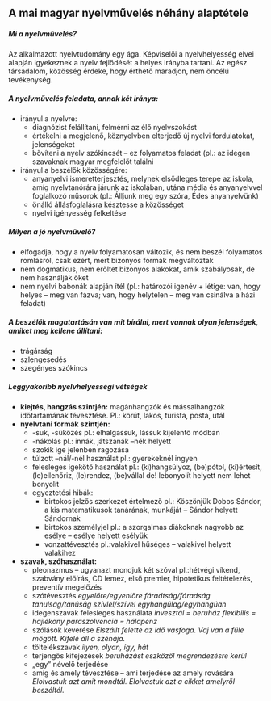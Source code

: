 A mai magyar nyelvművelés néhány alaptétele
-------------------------------------------

##### Mi a nyelvművelés?

Az alkalmazott nyelvtudomány egy ága. Képviselői a nyelvhelyesség elvei alapján igyekeznek a nyelv fejlődését a helyes irányba tartani. Az egész társadalom, közösség érdeke, hogy érthető maradjon, nem öncélú tevékenység.

##### A nyelvművelés feladata, annak két iránya:

* irányul a nyelvre:
	* diagnózist felállítani, felmérni az élő nyelvszokást
	* értékelni a megjelenő, köznyelvben elterjedő új nyelvi fordulatokat, jelenségeket
	* bővíteni a nyelv szókincsét – ez folyamatos feladat (pl.: az idegen szavaknak magyar megfelelőt találni
* irányul a beszélők közösségére:
	* anyanyelvi ismeretterjesztés, melynek elsődleges terepe az iskola, amíg nyelvtanórára járunk az iskolában, utána média és anyanyelvvel foglalkozó műsorok (pl.: Álljunk meg egy szóra, Édes anyanyelvünk)
	* önálló állásfoglalásra késztesse a közösséget
	* nyelvi igényesség felkeltése

##### Milyen a jó nyelvművelő?

* elfogadja, hogy a nyelv folyamatosan változik, és nem beszél folyamatos romlásról, csak ezért, mert bizonyos formák megváltoztak
* nem dogmatikus, nem erőltet bizonyos alakokat, amik szabályosak, de nem használják őket
* nem nyelvi babonák alapján ítél (pl.: határozói igenév + létige: van, hogy helyes – meg van fázva; van, hogy helytelen – meg van csinálva a házi feladat)

##### A beszélők magatartásán van mit bírálni, mert vannak olyan jelenségek, amiket meg kellene állítani:
* trágárság
* szlengesedés
* szegényes szókincs

##### Leggyakoribb nyelvhelyességi vétségek
* __kiejtés, hangzás szintjén:__ magánhangzók és mássalhangzók időtartamának tévesztése. Pl.: körút, lakos, turista, posta, utál
* __nyelvtani formák szintjén:__
	* -suk, -süközés
	pl.: elhalgassuk, lássuk kijelentő módban
	* -nákolás
	pl.: innák, játszanák –nék helyett
	* szokik ige jelenben ragozása
	* túlzott –nál/-nél használat
	pl.: gyerekeknél ingyen
	* felesleges igekötő használat
	pl.: (ki)hangsúlyoz, (be)pótol, (ki)értesít, (le)ellenőriz, (le)rendez, (be)vállal
	de! lebonyolít helyett nem lehet bonyolít
	* egyeztetési hibák:
		* birtokos jelzős szerkezet
		értelmező
		pl.: Köszönjük Dobos Sándor, a kis matematikusok tanárának, munkáját – Sándor helyett Sándornak
		* birtokos személyjel
		pl.: a szorgalmas diákoknak nagyobb az esélye – esélye helyett esélyük
		* vonzattévesztés
		pl.:valakivel hűséges – valakivel helyett valakihez
* __szavak, szóhasználat:__
	* pleonazmus – ugyanazt mondjuk két szóval
	pl.:hétvégi víkend, szabvány előírás, CD lemez, első premier, hipotetikus feltételezés, preventív megelőzés
	* szótévesztés
		_egyelőre/egyenlőre_
		_fáradtság/fáradság_
		_tanulság/tanúság_
		_szívlel/szível_
		_egyhangúlag/egyhangúan_
	* idegenszavak felesleges használata
		_invesztál = beruház_
		_flexibilis = hajlékony_
		_paraszolvencia = hálapénz_
	* szólások keverése
		_Elszállt felette az idő vasfoga._
		_Vaj van a füle mögött._
		_Kifelé áll a szénája._
	* töltelékszavak
		_ilyen, olyan, így, hát_
	* terjengős kifejezések
		_beruházást eszközöl_
		_megrendezésre kerül_
	* „egy” névelő terjedése
	* amíg és amely tévesztése – ami terjedése az amely rovására
		_Elolvastuk azt amit mondtál._
		_Elolvastuk azt a cikket amelyről beszéltél._
